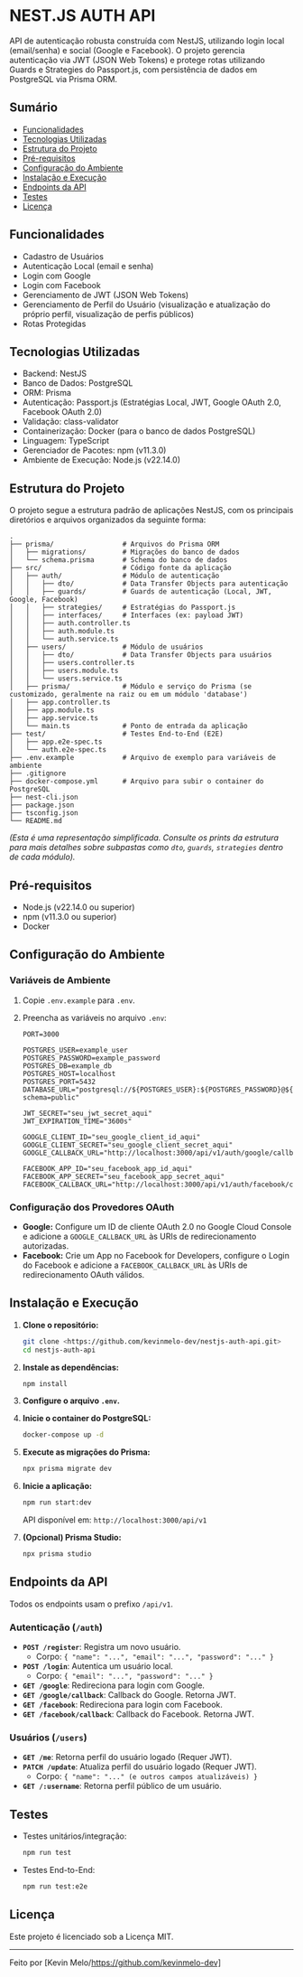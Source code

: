 # NEST.JS AUTH API

API de autenticação robusta construída com NestJS, utilizando login local (email/senha) e social (Google e Facebook). O projeto gerencia autenticação via JWT (JSON Web Tokens) e protege rotas utilizando Guards e Strategies do Passport.js, com persistência de dados em PostgreSQL via Prisma ORM.

## Sumário

* [Funcionalidades](#funcionalidades)
* [Tecnologias Utilizadas](#tecnologias-utilizadas)
* [Estrutura do Projeto](#estrutura-do-projeto)
* [Pré-requisitos](#pré-requisitos)
* [Configuração do Ambiente](#configuração-do-ambiente)
* [Instalação e Execução](#instalação-e-execução)
* [Endpoints da API](#endpoints-da-api)
* [Testes](#testes)
* [Licença](#licença)

## Funcionalidades

* Cadastro de Usuários
* Autenticação Local (email e senha)
* Login com Google
* Login com Facebook
* Gerenciamento de JWT (JSON Web Tokens)
* Gerenciamento de Perfil do Usuário (visualização e atualização do próprio perfil, visualização de perfis públicos)
* Rotas Protegidas

## Tecnologias Utilizadas

* Backend: NestJS
* Banco de Dados: PostgreSQL
* ORM: Prisma
* Autenticação: Passport.js (Estratégias Local, JWT, Google OAuth 2.0, Facebook OAuth 2.0)
* Validação: class-validator
* Containerização: Docker (para o banco de dados PostgreSQL)
* Linguagem: TypeScript
* Gerenciador de Pacotes: npm (v11.3.0)
* Ambiente de Execução: Node.js (v22.14.0)

## Estrutura do Projeto

O projeto segue a estrutura padrão de aplicações NestJS, com os principais diretórios e arquivos organizados da seguinte forma:

```text
.
├── prisma/                 # Arquivos do Prisma ORM
│   ├── migrations/         # Migrações do banco de dados
│   └── schema.prisma       # Schema do banco de dados
├── src/                    # Código fonte da aplicação
│   ├── auth/               # Módulo de autenticação
│   │   ├── dto/            # Data Transfer Objects para autenticação
│   │   ├── guards/         # Guards de autenticação (Local, JWT, Google, Facebook)
│   │   ├── strategies/     # Estratégias do Passport.js
│   │   ├── interfaces/     # Interfaces (ex: payload JWT)
│   │   ├── auth.controller.ts
│   │   ├── auth.module.ts
│   │   └── auth.service.ts
│   ├── users/              # Módulo de usuários
│   │   ├── dto/            # Data Transfer Objects para usuários
│   │   ├── users.controller.ts
│   │   ├── users.module.ts
│   │   └── users.service.ts
│   ├── prisma/             # Módulo e serviço do Prisma (se customizado, geralmente na raiz ou em um módulo 'database')
│   ├── app.controller.ts
│   ├── app.module.ts
│   ├── app.service.ts
│   └── main.ts             # Ponto de entrada da aplicação
├── test/                   # Testes End-to-End (E2E)
│   ├── app.e2e-spec.ts
│   └── auth.e2e-spec.ts
├── .env.example            # Arquivo de exemplo para variáveis de ambiente
├── .gitignore
├── docker-compose.yml      # Arquivo para subir o container do PostgreSQL
├── nest-cli.json
├── package.json
├── tsconfig.json
└── README.md
```
*(Esta é uma representação simplificada. Consulte os prints da estrutura para mais detalhes sobre subpastas como `dto`, `guards`, `strategies` dentro de cada módulo).*

## Pré-requisitos

* Node.js (v22.14.0 ou superior)
* npm (v11.3.0 ou superior)
* Docker

## Configuração do Ambiente

### Variáveis de Ambiente

1.  Copie `.env.example` para `.env`.
2.  Preencha as variáveis no arquivo `.env`:

    ```dotenv
    PORT=3000

    POSTGRES_USER=example_user
    POSTGRES_PASSWORD=example_password
    POSTGRES_DB=example_db
    POSTGRES_HOST=localhost
    POSTGRES_PORT=5432
    DATABASE_URL="postgresql://${POSTGRES_USER}:${POSTGRES_PASSWORD}@${POSTGRES_HOST}:${POSTGRES_PORT}/${POSTGRES_DB}?schema=public"

    JWT_SECRET="seu_jwt_secret_aqui"
    JWT_EXPIRATION_TIME="3600s"

    GOOGLE_CLIENT_ID="seu_google_client_id_aqui"
    GOOGLE_CLIENT_SECRET="seu_google_client_secret_aqui"
    GOOGLE_CALLBACK_URL="http://localhost:3000/api/v1/auth/google/callback"

    FACEBOOK_APP_ID="seu_facebook_app_id_aqui"
    FACEBOOK_APP_SECRET="seu_facebook_app_secret_aqui"
    FACEBOOK_CALLBACK_URL="http://localhost:3000/api/v1/auth/facebook/callback"
    ```

### Configuração dos Provedores OAuth

* **Google:** Configure um ID de cliente OAuth 2.0 no Google Cloud Console e adicione a `GOOGLE_CALLBACK_URL` às URIs de redirecionamento autorizadas.
* **Facebook:** Crie um App no Facebook for Developers, configure o Login do Facebook e adicione a `FACEBOOK_CALLBACK_URL` às URIs de redirecionamento OAuth válidos.

## Instalação e Execução

1.  **Clone o repositório:**
    ```bash
    git clone <https://github.com/kevinmelo-dev/nestjs-auth-api.git>
    cd nestjs-auth-api
    ```

2.  **Instale as dependências:**
    ```bash
    npm install
    ```

3.  **Configure o arquivo `.env`.**

4.  **Inicie o container do PostgreSQL:**
    ```bash
    docker-compose up -d
    ```

5.  **Execute as migrações do Prisma:**
    ```bash
    npx prisma migrate dev
    ```

6.  **Inicie a aplicação:**
    ```bash
    npm run start:dev
    ```
    API disponível em: `http://localhost:3000/api/v1`

7.  **(Opcional) Prisma Studio:**
    ```bash
    npx prisma studio
    ```

## Endpoints da API

Todos os endpoints usam o prefixo `/api/v1`.

### Autenticação (`/auth`)

* **`POST /register`**: Registra um novo usuário.
    * Corpo: `{ "name": "...", "email": "...", "password": "..." }`
* **`POST /login`**: Autentica um usuário local.
    * Corpo: `{ "email": "...", "password": "..." }`
* **`GET /google`**: Redireciona para login com Google.
* **`GET /google/callback`**: Callback do Google. Retorna JWT.
* **`GET /facebook`**: Redireciona para login com Facebook.
* **`GET /facebook/callback`**: Callback do Facebook. Retorna JWT.

### Usuários (`/users`)

* **`GET /me`**: Retorna perfil do usuário logado (Requer JWT).
* **`PATCH /update`**: Atualiza perfil do usuário logado (Requer JWT).
    * Corpo: `{ "name": "..." (e outros campos atualizáveis) }`
* **`GET /:username`**: Retorna perfil público de um usuário.

## Testes

* Testes unitários/integração:
    ```bash
    npm run test
    ```
* Testes End-to-End:
    ```bash
    npm run test:e2e
    ```

## Licença

Este projeto é licenciado sob a Licença MIT.

---

Feito por [Kevin Melo/https://github.com/kevinmelo-dev]
```